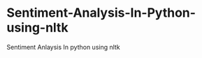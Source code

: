 Sentiment-Analysis-In-Python-using-nltk
=======================================

Sentiment Anlaysis In python using nltk 
